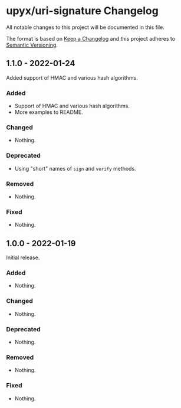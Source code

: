 # upyx/uri-signature Changelog

All notable changes to this project will be documented in this file.

The format is based on [Keep a Changelog](http://keepachangelog.com/en/1.0.0/)
and this project adheres to [Semantic Versioning](http://semver.org/spec/v2.0.0.html).

## 1.1.0 - 2022-01-24

Added support of HMAC and various hash algorithms.

### Added

- Support of HMAC and various hash algorithms.
- More examples to README.

### Changed

- Nothing.

### Deprecated

- Using "short" names of `sign` and `verify` methods.

### Removed

- Nothing.

### Fixed

- Nothing.

## 1.0.0 - 2022-01-19

Initial release.

### Added

- Nothing.

### Changed

- Nothing.

### Deprecated

- Nothing.

### Removed

- Nothing.

### Fixed

- Nothing.
